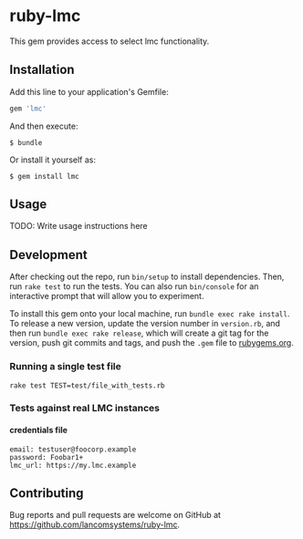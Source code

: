# ruby-lmc

This gem provides access to select lmc functionality.

## Installation

Add this line to your application's Gemfile:

```ruby
gem 'lmc'
```

And then execute:

    $ bundle

Or install it yourself as:

    $ gem install lmc

## Usage

TODO: Write usage instructions here

## Development

After checking out the repo, run `bin/setup` to install dependencies. Then, run `rake test` to run the tests. You can also run `bin/console` for an interactive prompt that will allow you to experiment.

To install this gem onto your local machine, run `bundle exec rake install`. To release a new version, update the version number in `version.rb`, and then run `bundle exec rake release`, which will create a git tag for the version, push git commits and tags, and push the `.gem` file to [rubygems.org](https://rubygems.org).
### Running a single test file
    rake test TEST=test/file_with_tests.rb

### Tests against real LMC instances

#### credentials file
    email: testuser@foocorp.example
    password: Foobar1+
    lmc_url: https://my.lmc.example
## Contributing

Bug reports and pull requests are welcome on GitHub at https://github.com/lancomsystems/ruby-lmc.
